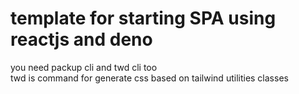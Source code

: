 # template for starting SPA using reactjs and deno

you need packup cli and twd cli too <br>
twd is command for generate css based on tailwind utilities classes